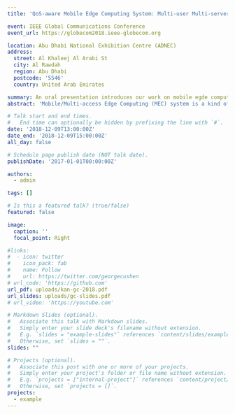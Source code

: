 ```yaml
---
title: 'QoS-aware Mobile Edge Computing System: Multi-user Multi-server Scenario'

event: IEEE Global Communications Conference
event_url: https://globecom2018.ieee-globecom.org

location: Abu Dhabi National Exhibition Centre (ADNEC)
address:
  street: Al Khaleej Al Arabi St
  city: Al Rawdah
  region: Abu Dhabi
  postcode: '5546'
  country: United Arab Emirates

summary: An oral presentation introduces our work on mobile egde computing system at GLOBECOM.
abstract: 'Mobile/Multi-access Edge Computing (MEC) system is a kind of fog computing system to provide computation resources at the edge of Radio Access Network (RAN). In this paper, we discuss offloading decision and resource allocation of both radio resources and computation resources which are both the crucial issues in MEC system. Moreover, we study a multi-server system which is more consistent with practical MEC system in the future rather than single-server system, and load distribution is introduced into our system to leverage the computation resources of MEC servers effectively. The objective of our work is to promote QoS, and thus we formulate a cost minimization problem by modeling QoS of the end users with our self-defined cost function. A heuristic algorithm is developed and compared with other schemes. Numerical results verify that our proposed algorithm significantly enhances QoS and gains a large performance gap over other schemes.'

# Talk start and end times.
#   End time can optionally be hidden by prefixing the line with `#`.
date: '2018-12-09T13:00:00Z'
date_end: '2018-12-09T15:00:00Z'
all_day: false

# Schedule page publish date (NOT talk date).
publishDate: '2017-01-01T00:00:00Z'

authors:
  - admin

tags: []

# Is this a featured talk? (true/false)
featured: false

image:
  caption: ''
  focal_point: Right

#links:
#  - icon: twitter
#    icon_pack: fab
#    name: Follow
#    url: https://twitter.com/georgecushen
# url_code: 'https://github.com'
url_pdf: uploads/kan-gc-2018.pdf
url_slides: uploads/gc-slides.pdf
# url_video: 'https://youtube.com'

# Markdown Slides (optional).
#   Associate this talk with Markdown slides.
#   Simply enter your slide deck's filename without extension.
#   E.g. `slides = "example-slides"` references `content/slides/example-slides.md`.
#   Otherwise, set `slides = ""`.
slides: ""

# Projects (optional).
#   Associate this post with one or more of your projects.
#   Simply enter your project's folder or file name without extension.
#   E.g. `projects = ["internal-project"]` references `content/project/deep-learning/index.md`.
#   Otherwise, set `projects = []`.
projects:
  - example
---
```

